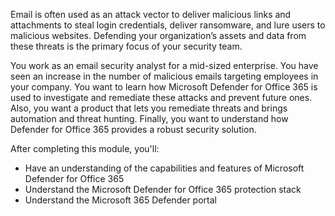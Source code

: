 Email is often used as an attack vector to deliver malicious links and attachments to steal login credentials, deliver ransomware, and lure users to malicious websites. Defending your organization’s assets and data from these threats is the primary focus of your security team.

You work as an email security analyst for a mid-sized enterprise. You have seen an increase in the number of malicious emails targeting employees in your company.  You want to learn how Microsoft Defender for Office 365 is used to investigate and remediate these attacks and prevent future ones.  Also, you want a product that lets you remediate threats and brings automation and threat hunting. Finally, you want to understand how Defender for Office 365 provides a robust security solution.

After completing this module, you'll:

- Have an understanding of the capabilities and features of Microsoft Defender for Office 365
- Understand the Microsoft Defender for Office 365 protection stack
- Understand the Microsoft 365 Defender portal
